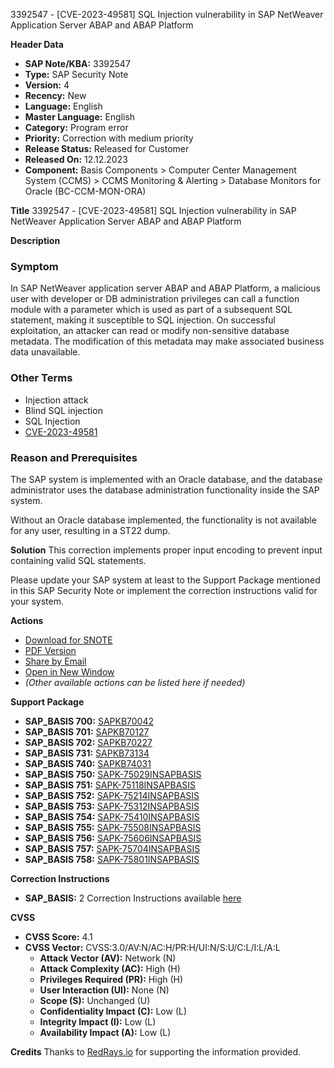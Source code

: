 3392547 - [CVE-2023-49581] SQL Injection vulnerability in SAP NetWeaver Application Server ABAP and ABAP Platform

**Header Data**
- **SAP Note/KBA:** 3392547
- **Type:** SAP Security Note
- **Version:** 4
- **Recency:** New
- **Language:** English
- **Master Language:** English
- **Category:** Program error
- **Priority:** Correction with medium priority
- **Release Status:** Released for Customer
- **Released On:** 12.12.2023
- **Component:** Basis Components > Computer Center Management System (CCMS) > CCMS Monitoring & Alerting > Database Monitors for Oracle (BC-CCM-MON-ORA)

**Title**
3392547 - [CVE-2023-49581] SQL Injection vulnerability in SAP NetWeaver Application Server ABAP and ABAP Platform

**Description**
### Symptom
In SAP NetWeaver application server ABAP and ABAP Platform, a malicious user with developer or DB administration privileges can call a function module with a parameter which is used as part of a subsequent SQL statement, making it susceptible to SQL injection. On successful exploitation, an attacker can read or modify non-sensitive database metadata. The modification of this metadata may make associated business data unavailable.

### Other Terms
- Injection attack
- Blind SQL injection
- SQL Injection
- [CVE-2023-49581](https://www.cve.org/CVERecord?id=CVE-2023-49581)

### Reason and Prerequisites
The SAP system is implemented with an Oracle database, and the database administrator uses the database administration functionality inside the SAP system.

Without an Oracle database implemented, the functionality is not available for any user, resulting in a ST22 dump.

**Solution**
This correction implements proper input encoding to prevent input containing valid SQL statements.

Please update your SAP system at least to the Support Package mentioned in this SAP Security Note or implement the correction instructions valid for your system.

**Actions**
- [Download for SNOTE](https://notesdownloads.sap.com/note/0040000001499422023)
- [PDF Version](https://userapps.support.sap.com/sap/support/sfm/notes/print/0003392547?language=en-US&token=1A36C5ECBB1100E5DC35298E252EA769)
- [Share by Email](https://me.sap.com/notes/0003392547/share)
- [Open in New Window](https://me.sap.com/notes/0003392547)
- *(Other available actions can be listed here if needed)*

**Support Package**
- **SAP_BASIS 700:** [SAPKB70042](https://me.sap.com/supportpackage/SAPKB70042)
- **SAP_BASIS 701:** [SAPKB70127](https://me.sap.com/supportpackage/SAPKB70127)
- **SAP_BASIS 702:** [SAPKB70227](https://me.sap.com/supportpackage/SAPKB70227)
- **SAP_BASIS 731:** [SAPKB73134](https://me.sap.com/supportpackage/SAPKB73134)
- **SAP_BASIS 740:** [SAPKB74031](https://me.sap.com/supportpackage/SAPKB74031)
- **SAP_BASIS 750:** [SAPK-75029INSAPBASIS](https://me.sap.com/supportpackage/SAPK-75029INSAPBASIS)
- **SAP_BASIS 751:** [SAPK-75118INSAPBASIS](https://me.sap.com/supportpackage/SAPK-75118INSAPBASIS)
- **SAP_BASIS 752:** [SAPK-75214INSAPBASIS](https://me.sap.com/supportpackage/SAPK-75214INSAPBASIS)
- **SAP_BASIS 753:** [SAPK-75312INSAPBASIS](https://me.sap.com/supportpackage/SAPK-75312INSAPBASIS)
- **SAP_BASIS 754:** [SAPK-75410INSAPBASIS](https://me.sap.com/supportpackage/SAPK-75410INSAPBASIS)
- **SAP_BASIS 755:** [SAPK-75508INSAPBASIS](https://me.sap.com/supportpackage/SAPK-75508INSAPBASIS)
- **SAP_BASIS 756:** [SAPK-75606INSAPBASIS](https://me.sap.com/supportpackage/SAPK-75606INSAPBASIS)
- **SAP_BASIS 757:** [SAPK-75704INSAPBASIS](https://me.sap.com/supportpackage/SAPK-75704INSAPBASIS)
- **SAP_BASIS 758:** [SAPK-75801INSAPBASIS](https://me.sap.com/supportpackage/SAPK-75801INSAPBASIS)

**Correction Instructions**
- **SAP_BASIS:** 2 Correction Instructions available [here](https://me.sap.com/corrins/0003392547/41)

**CVSS**
- **CVSS Score:** 4.1
- **CVSS Vector:** CVSS:3.0/AV:N/AC:H/PR:H/UI:N/S:U/C:L/I:L/A:L
  - **Attack Vector (AV):** Network (N)
  - **Attack Complexity (AC):** High (H)
  - **Privileges Required (PR):** High (H)
  - **User Interaction (UI):** None (N)
  - **Scope (S):** Unchanged (U)
  - **Confidentiality Impact (C):** Low (L)
  - **Integrity Impact (I):** Low (L)
  - **Availability Impact (A):** Low (L)

**Credits**
Thanks to [RedRays.io](https://redrays.io) for supporting the information provided.
